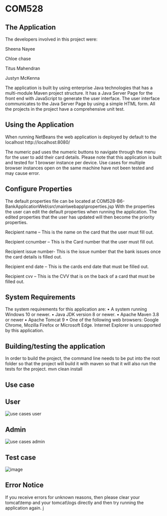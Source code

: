 # COM528
## The Application

The developers involved in this project were:

Sheena Nayee

Chloe chase

Titus Mahendran

Justyn McKenna


The application is built by using enterprise Java technologies that has a multi-module Maven project structure. It has a Java Server Page for the front end with JavaScript to generate the user interface. The user interface communicates to the Java Server Page by using a simple HTML form. All the projects in the project have a comprehensive unit test.

## Using the Application
When running NetBeans the web application is deployed by default to the localhost
http://localhost:8080/

The numeric pad uses the numeric buttons to navigate through the menu for the user to add their card details.
Please note that this application is built and tested for 1 browser instance per device. Use cases for multiple browser instances open on the same machine have not been tested and may cause error.

## Configure Properties

The default properties file can be located at 
COM528-B6-BankApplicationWeb\src\main\webapp\properties.jsp
With the properties the user can edit the default properties when running the application. The edited properties that the user has updated will then become the priority properties.

Recipient name – This is the name on the card that the user must fill out.

Recipient ccnumber – This is the Card number that the user must fill out.

Recipient issue number- This is the issue number that the bank issues once the card details is filled out.

Recipient end date – This is the cards end date that must be filled out.

Recipient cvv – This is the CVV that is on the back of a card that must be filled out.

## System Requirements 

The system requirements for this application are:
•	A system running Windows 10 or newer.
•	Java JDK version 8 or newer.
•	Apache Maven 3.8 or newer
•	Apache Tomcat 9
•	One of the following web browsers: Google Chrome, Mozilla Firefox or Microsoft Edge. Internet Explorer is unsupported by this application.

## Building/testing the application

In order to build the project, the command line needs to be put into the root folder so that the project will build it with maven so that it will also run the tests for the project.
mvn clean install

## Use case
## User
![use cases user](https://user-images.githubusercontent.com/55873908/142461518-e5fb6978-28a0-4659-a23f-d30a7b71df44.PNG)
## Admin
![use cases admin](https://user-images.githubusercontent.com/55873908/142461528-fe7a1934-cf5f-409e-90dd-18f8f432b16a.PNG)



## Test case
![image](https://user-images.githubusercontent.com/55873908/142430731-405ab521-c468-45f9-9098-43eabb06d674.png)



## Error Notice

If you receive errors for unknown reasons, then please clear your tomcat\temp and your tomcat\logs directly and then try running the application again.
j
